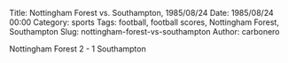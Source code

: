 Title: Nottingham Forest vs. Southampton, 1985/08/24
Date: 1985/08/24 00:00
Category: sports
Tags: football, football scores, Nottingham Forest, Southampton
Slug: nottingham-forest-vs-southampton
Author: carbonero


Nottingham Forest 2 - 1 Southampton
